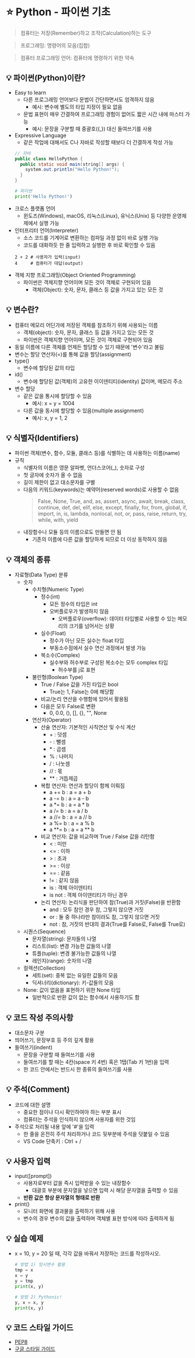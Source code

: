 # ⭐ Python - 파이썬 기초

> 컴퓨터는 저장(Remember)하고 조작(Calculation)하는 도구

> 프로그래밍: 명령어의 모음(집합)

> 컴퓨터 프로그래밍 언어: 컴퓨터에 명령하기 위한 약속


## 💡 파이썬(Python)이란?
- Easy to learn
  - 다른 프로그래밍 언어보다 문법이 간단하면서도 엄격하지 않음
    - 예시: 변수에 별도의 타입 지정이 필요 없음
  - 문법 표현이 매우 간결하여 프로그래밍 경험이 없어도 짧은 시간 내에 마스터 가능
    - 예시: 문장을 구분할 때 중괄호({,}) 대신 들여쓰기를 사용
- Expressive Language
  - 같은 작업에 대해서도 C나 자바로 작성할 때보다 더 간결하게 작성 가능
  ```java
  // 자바
  public class HelloPython {
    public static void main(string[] args) {
      system.out.println("Hello Python!");
    }
  }
  ```
  ```python
  # 파이썬
  print('Hello Python!')
  ```
- 크로스 플랫폼 언어
  - 윈도즈(Windows), macOS, 리눅스(Linux), 유닉스(Unix) 등 다양한 운영체제에서 실행 가능
- 인터프리터 언어(Interpreter)
  - 소스 코드를 기계어로 변환하는 컴파일 과정 없이 바로 실행 가능
  - 코드를 대화하듯 한 줄 입력하고 실행한 후 바로 확인할 수 있음
  ```
  2 + 2 # 사용자가 입력(input)  
  4     # 컴퓨터가 대답(output)
  ```
- 객체 지향 프로그래밍(Object Oriented Programming)
  - 파이썬은 객체지향 언어이며 모든 것이 객체로 구현되어 있음
    - 객체(Object): 숫자, 문자, 클래스 등 값을 가지고 있는 모든 것

## 💡 변수란?
- 컴퓨터 메모리 어딘가에 저장된 객체를 참조하기 위해 사용되는 이름
  - 객체(object): 숫자, 문자, 클래스 등 값을 가지고 있는 모든 것
  - 파이썬은 객체지향 언어이며, 모든 것이 객체로 구현되어 있음
- 동일 이름에 다른 객체를 언제든 할당할 수 있기 때문에 '변수'라고 불림
- 변수는 할당 연산자(=)를 통해 값을 할당(assignment)
- type()
  - 변수에 할당된 값의 타입
- id()
  - 변수에 할당된 값(객체)의 고유한 이이덴티티(identity) 값이며, 메모리 주소
- 변수 할당
  - 같은 값을 통시에 할당할 수 있음
    - 예시: x = y = 1004
  - 다른 값을 동시에 할당할 수 있음(multiple assignment)
    - 예시: x, y = 1, 2

## 💡 식별자(Identifiers)
- 파이썬 객체(변수, 함수, 모듈, 클래스 등)를 식별하는 데 사용하는 이름(name)
- 규칙
  - 식별자의 이름은 영문 알파벳, 언더스코어(_), 숫자로 구성
  - 첫 글자에 숫자가 올 수 없음
  - 길이 제한이 없고 대소문자를 구별
  - 다음의 키워드(keywords)는 예약어(reserved words)로 사용할 수 없음
    > False, None, True, and, as, assert, async, await, break, class, continue, def, del, elif, else, except, finally, for, from, global, if, import, in, is, lambda, nonlocal, not, or, pass, raise, return, try, while, with, yield
  - 내장함수나 모듈 등의 이름으로도 만들면 안 됨
    - 기존의 이름에 다른 값을 할당하게 되므로 더 이상 동작하지 않음

## 💡 객체의 종류
- 자료형(Data Type) 분류
  - 숫자
    - 수치형(Numeric Type)
      - 정수(int)
        - 모든 정수의 타입은 int
        - 오버플로우가 발생하지 않음
          - 오버플로우(overflow): 데이터 타입별로 사용할 수 있는 메모리의 크기를 넘어서는 상황
      - 실수(Float)
        - 정수가 아닌 모든 실수는 float 타입
        - 부동소수점에서 실수 연산 과정에서 발생 가능
      - 복소수(Complex)
        - 실수부와 허수부로 구성된 복소수는 모두 complex 타입
          - 허수부를 j로 표현
    - 불린형(Boolean Type)
      - True / False 값을 가진 타입은 bool
        - True는 1, False는 0에 해당함
      - 비교/논리 연산을 수행함에 있어서 활용됨
      - 다음은 모두 False로 변환
        - 0, 0.0, (), [], {}, "", None
    - 연산자(Operator)
      - 산술 연산자: 기본적인 사칙연산 및 수식 계산
        - \+ : 덧셈
        - \- : 뺄셈
        - \* : 곱셈
        - % : 나머지
        - / : 나눗셈
        - // : 몫
        - ** : 거듭제곱
      - 복합 연산자: 연산과 할당이 함께 이뤄짐
        - a += b : a = a + b
        - a -= b : a = a - b
        - a *= b : a = a * b
        - a /= b : a = a / b
        - a //= b : a = a // b
        - a %= b : a = a % b
        - a **= b : a = a ** b
      - 비교 연산자: 값을 비교하며 True / False 값을 리턴함
        - < : 미만
        - <= : 이하
        - \> : 초과
        - \>= : 이상
        - == : 같음
        - != : 같지 않음
        - is : 객체 아이덴티티
        - is not : 객체 아이덴티티가 아닌 경우
      - 논리 연산자: 논리식을 판단하여 참(True)과 거짓(False)을 반환함
        - and : 모두 참인 경우 참, 그렇지 않으면 거짓
        - or : 둘 중 하나라만 참이라도 참, 그렇지 않으면 거짓
        - not : 참, 거짓의 반대의 결과(True를 False로, False를 True로)
  - 시퀀스(Sequence)
    - 문자열(string): 문자들의 나열
    - 리스트(list): 변경 가능한 값들의 나열
    - 튜플(tuple): 변경 불가능한 값들의 나열
    - 레인지(range): 숫자의 나열
  - 컬렉션(Collection)
    - 세트(set): 중복 없는 유일한 값들의 모음
    - 딕셔너리(dictionary): 키-값들의 모음
  - None: 값이 없음을 표현하기 위한 None 타입
    - 일반적으로 반환 값이 없는 함수에서 사용하기도 함


## 💡 코드 작성 주의사항
- 대소문자 구분
- 띄어쓰기, 문장부호 등 주의 깊게 활용
- 들여쓰기(indent)
  - 문장을 구분할 때 들여쓰기를 사용
  - 들여쓰기를 할 때는 4칸(space 키 4번) 혹은 1탭(Tab 키 1번)을 입력
  - 한 코드 안에서는 반드시 한 종류의 들여쓰기를 사용

## 💡 주석(Comment)
- 코드에 대한 설명
  - 중요한 점이나 다시 확인하여야 하는 부분 표시
  - 컴퓨터는 주석을 인식하지 않으며 사용자를 위한 것임
- 주석으로 처리될 내용 앞에 '#'을 입력
  - 한 줄을 온전히 주석 처리하거나 코드 뒷부분에 주석을 덧붙일 수 있음
  - VS Code 단축키 : Ctrl + /

## 💡 사용자 입력
- input([prompt])
  - 사용자로부터 값을 즉시 입력받을 수 있는 내장함수
    - 대괄호 부분에 문자열을 넣으면 입력 시 해당 문자열을 출력할 수 있음
  - **반환 값은 항상 문자열의 형태로 반환**
- print()
  - 모니터 화면에 결과물을 출력하기 위해 사용
  - 변수의 경우 변수의 값을 출력하며 객체별 표현 방식에 따라 출력하게 됨

## 💡 실습 예제
- x = 10, y = 20 일 때, 각각 값을 바꿔서 저장하는 코드를 작성하시오.
  ```python
  # 방법 1) 임시변수 활용  
  tmp = x  
  x = y  
  y = tmp  
  print(x, y)
  ```
  ```python
  # 방법 2) Pythonic!  
  y, x = x, y  
  print(x, y)
  ```

## 💡 코드 스타일 가이드
- [PEP8](https://peps.python.org/pep-0008/)
- [구글 스타일 가이드](https://google.github.io/styleguide/pyguide.html)